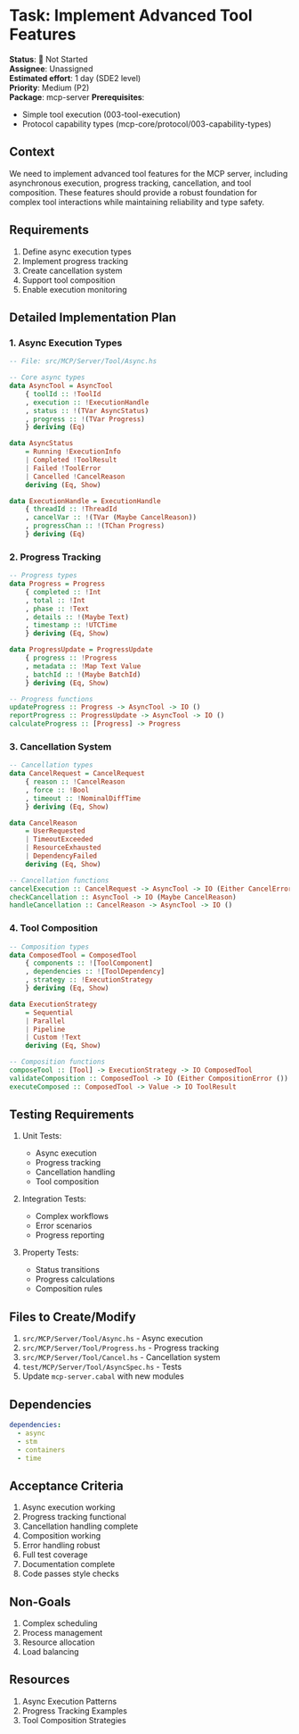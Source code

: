 # Task: Implement Advanced Tool Features

**Status**: 🔴 Not Started  
**Assignee**: Unassigned  
**Estimated effort**: 1 day (SDE2 level)  
**Priority**: Medium (P2)  
**Package**: mcp-server
**Prerequisites**: 
- Simple tool execution (003-tool-execution)
- Protocol capability types (mcp-core/protocol/003-capability-types)

## Context
We need to implement advanced tool features for the MCP server, including asynchronous execution, progress tracking, cancellation, and tool composition. These features should provide a robust foundation for complex tool interactions while maintaining reliability and type safety.

## Requirements
1. Define async execution types
2. Implement progress tracking
3. Create cancellation system
4. Support tool composition
5. Enable execution monitoring

## Detailed Implementation Plan

### 1. Async Execution Types

```haskell
-- File: src/MCP/Server/Tool/Async.hs

-- Core async types
data AsyncTool = AsyncTool
    { toolId :: !ToolId
    , execution :: !ExecutionHandle
    , status :: !(TVar AsyncStatus)
    , progress :: !(TVar Progress)
    } deriving (Eq)

data AsyncStatus
    = Running !ExecutionInfo
    | Completed !ToolResult
    | Failed !ToolError
    | Cancelled !CancelReason
    deriving (Eq, Show)

data ExecutionHandle = ExecutionHandle
    { threadId :: !ThreadId
    , cancelVar :: !(TVar (Maybe CancelReason))
    , progressChan :: !(TChan Progress)
    } deriving (Eq)
```

### 2. Progress Tracking

```haskell
-- Progress types
data Progress = Progress
    { completed :: !Int
    , total :: !Int
    , phase :: !Text
    , details :: !(Maybe Text)
    , timestamp :: !UTCTime
    } deriving (Eq, Show)

data ProgressUpdate = ProgressUpdate
    { progress :: !Progress
    , metadata :: !Map Text Value
    , batchId :: !(Maybe BatchId)
    } deriving (Eq, Show)

-- Progress functions
updateProgress :: Progress -> AsyncTool -> IO ()
reportProgress :: ProgressUpdate -> AsyncTool -> IO ()
calculateProgress :: [Progress] -> Progress
```

### 3. Cancellation System

```haskell
-- Cancellation types
data CancelRequest = CancelRequest
    { reason :: !CancelReason
    , force :: !Bool
    , timeout :: !NominalDiffTime
    } deriving (Eq, Show)

data CancelReason
    = UserRequested
    | TimeoutExceeded
    | ResourceExhausted
    | DependencyFailed
    deriving (Eq, Show)

-- Cancellation functions
cancelExecution :: CancelRequest -> AsyncTool -> IO (Either CancelError ())
checkCancellation :: AsyncTool -> IO (Maybe CancelReason)
handleCancellation :: CancelReason -> AsyncTool -> IO ()
```

### 4. Tool Composition

```haskell
-- Composition types
data ComposedTool = ComposedTool
    { components :: ![ToolComponent]
    , dependencies :: ![ToolDependency]
    , strategy :: !ExecutionStrategy
    } deriving (Eq, Show)

data ExecutionStrategy
    = Sequential
    | Parallel
    | Pipeline
    | Custom !Text
    deriving (Eq, Show)

-- Composition functions
composeTool :: [Tool] -> ExecutionStrategy -> IO ComposedTool
validateComposition :: ComposedTool -> IO (Either CompositionError ())
executeComposed :: ComposedTool -> Value -> IO ToolResult
```

## Testing Requirements

1. Unit Tests:
   - Async execution
   - Progress tracking
   - Cancellation handling
   - Tool composition

2. Integration Tests:
   - Complex workflows
   - Error scenarios
   - Progress reporting

3. Property Tests:
   - Status transitions
   - Progress calculations
   - Composition rules

## Files to Create/Modify
1. `src/MCP/Server/Tool/Async.hs` - Async execution
2. `src/MCP/Server/Tool/Progress.hs` - Progress tracking
3. `src/MCP/Server/Tool/Cancel.hs` - Cancellation system
4. `test/MCP/Server/Tool/AsyncSpec.hs` - Tests
5. Update `mcp-server.cabal` with new modules

## Dependencies
```yaml
dependencies:
  - async
  - stm
  - containers
  - time
```

## Acceptance Criteria
1. Async execution working
2. Progress tracking functional
3. Cancellation handling complete
4. Composition working
5. Error handling robust
6. Full test coverage
7. Documentation complete
8. Code passes style checks

## Non-Goals
1. Complex scheduling
2. Process management
3. Resource allocation
4. Load balancing

## Resources
1. Async Execution Patterns
2. Progress Tracking Examples
3. Tool Composition Strategies